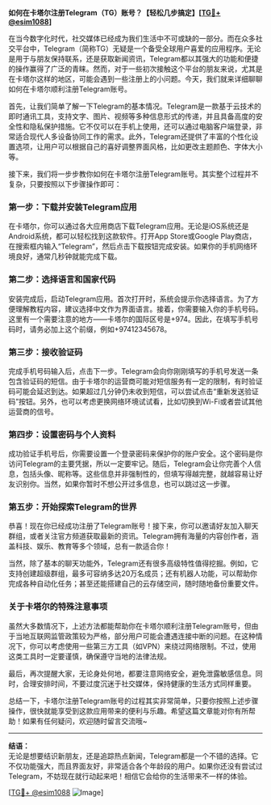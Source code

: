 **如何在卡塔尔注册Telegram（TG）账号？【轻松几步搞定】[[TG💪+ @esim1088](https://t.me/s/esim1088)]**

在当今数字化时代，社交媒体已经成为我们生活中不可或缺的一部分。而在众多社交平台中，Telegram（简称TG）无疑是一个备受全球用户喜爱的应用程序。无论是用于与朋友保持联系，还是获取新闻资讯，Telegram都以其强大的功能和便捷的操作赢得了广泛的青睐。然而，对于一些初次接触这个平台的朋友来说，尤其是在卡塔尔这样的地区，可能会遇到一些注册上的小问题。今天，我们就来详细聊聊如何在卡塔尔顺利注册Telegram账号。

首先，让我们简单了解一下Telegram的基本情况。Telegram是一款基于云技术的即时通讯工具，支持文字、图片、视频等多种信息形式的传递，并且具备高度的安全性和隐私保护措施。它不仅可以在手机上使用，还可以通过电脑客户端登录，非常适合现代人多设备协同工作的需求。此外，Telegram还提供了丰富的个性化设置选项，让用户可以根据自己的喜好调整界面风格，比如更改主题颜色、字体大小等。

接下来，我们将一步步教你如何在卡塔尔注册Telegram账号。其实整个过程并不复杂，只要按照以下步骤操作即可：

### **第一步：下载并安装Telegram应用**
在卡塔尔，你可以通过各大应用商店下载Telegram应用。无论是iOS系统还是Android系统，都可以轻松找到这款软件。打开App Store或Google Play商店，在搜索框内输入“Telegram”，然后点击下载按钮完成安装。如果你的手机网络环境良好，通常几秒钟就能完成下载。

### **第二步：选择语言和国家代码**
安装完成后，启动Telegram应用。首次打开时，系统会提示你选择语言。为了方便理解教程内容，建议选择中文作为界面语言。接着，你需要输入你的手机号码。这里有一个需要注意的地方——卡塔尔的国际区号是+974。因此，在填写手机号码时，请务必加上这个前缀，例如+97412345678。

### **第三步：接收验证码**
完成手机号码输入后，点击下一步。Telegram会向你刚刚填写的手机号发送一条包含验证码的短信。由于卡塔尔的运营商可能对短信服务有一定的限制，有时验证码可能会延迟到达。如果超过几分钟仍未收到短信，可以尝试点击“重新发送验证码”按钮。另外，也可以考虑更换网络环境试试看，比如切换到Wi-Fi或者尝试其他运营商的信号。

### **第四步：设置密码与个人资料**
成功验证手机号后，你需要设置一个登录密码来保护你的账户安全。这个密码是你访问Telegram的主要凭据，所以一定要牢记。随后，Telegram会让你完善个人信息，包括头像、昵称等。这些信息并非强制性的，但填写得越完整，就越容易让好友识别你。当然，如果你暂时不想公开过多信息，也可以跳过这一步骤。

### **第五步：开始探索Telegram的世界**
恭喜！现在你已经成功注册了Telegram账号！接下来，你可以邀请好友加入聊天群组，或者关注官方频道获取最新的资讯。Telegram拥有海量的内容创作者，涵盖科技、娱乐、教育等多个领域，总有一款适合你！

当然，除了基本的聊天功能外，Telegram还有很多高级特性值得挖掘。例如，它支持创建超级群组，最多可容纳多达20万名成员；还有机器人功能，可以帮助你完成各种自动化任务；甚至还能搭建自己的云存储空间，随时随地备份重要文件。

### **关于卡塔尔的特殊注意事项**
虽然大多数情况下，上述方法都能帮助你在卡塔尔顺利注册Telegram账号，但由于当地互联网监管政策较为严格，部分用户可能会遭遇连接中断的问题。在这种情况下，你可以考虑使用一些第三方工具（如VPN）来绕过网络限制。不过，使用这类工具时一定要谨慎，确保遵守当地的法律法规。

最后，再次提醒大家，无论身处何地，都要注意网络安全，避免泄露敏感信息。同时，合理安排时间，不要过度沉迷于社交媒体，保持健康的生活方式同样重要。

总结一下，卡塔尔注册Telegram账号的过程其实非常简单，只要你按照上述步骤操作，很快就能享受到这款应用带来的便利与乐趣。希望这篇文章能对你有所帮助！如果有任何疑问，欢迎随时留言交流哦~

---

**结语：**  
无论是想要结识新朋友，还是追踪热点新闻，Telegram都是一个不错的选择。它不仅功能强大，而且界面友好，非常适合各个年龄段的用户。如果你还没有尝试过Telegram，不妨现在就行动起来吧！相信它会给你的生活带来不一样的体验。

[[TG💪+ @esim1088](https://t.me/s/esim1088) ![Image](https://i.postimg.cc/4NQfJmqS/Snipaste-2025-05-13-00-14-12.png)]